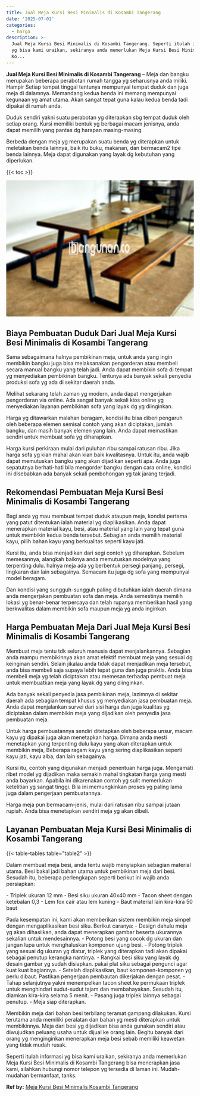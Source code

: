 ```yaml
---
title: Jual Meja Kursi Besi Minimalis di Kosambi Tangerang
date: '2025-07-01'
categories:
  - harga
description: >-
  Jual Meja Kursi Besi Minimalis di Kosambi Tangerang. Seperti itulah informasi
  yg bisa kami uraikan, sekiranya anda memerlukan Meja Kursi Besi Minimalis di
  Ko...
---
```


**Jual Meja Kursi Besi Minimalis di Kosambi Tangerang** – Meja dan bangku merupakan beberapa perabotan rumah tangga yg seharusnya anda miliki. Hampir Setiap tempat tinggal tentunya mempunyai tempat duduk dan juga meja di dalamnya. Memandang kedua benda ini memang mempunyai kegunaan yg amat utama. Akan sangat tepat guna kalau kedua benda tadi dipakai di rumah anda.

Duduk sendiri yakni suatu perabotan yg diterapkan sbg tempat duduk oleh setiap orang. Kursi memiliki bentuk yg berbagai macam jenisnya, anda dapat memilih yang pantas dg harapan masing-masing.

Berbeda dengan meja yg merupakan suatu benda yg diterapkan untuk meletakan benda lainnya, baik itu buku, makanan, dan bermacam2 tipe benda lainnya. Meja dapat digunakan yang layak dg kebutuhan yang diperlukan.

{{< toc >}}

![Jual Meja Kursi Besi Minimalis di Kosambi Tangerang](/images/jual-meja-besi-murah19.png)

## Biaya Pembuatan Duduk Dari Jual Meja Kursi Besi Minimalis di Kosambi Tangerang

Sama sebagaimana halnya pembikinan meja, untuk anda yang ingin membikin bangku juga bisa melaksanakan pengorderan atau membeli secara manual bangku yang telah jadi. Anda dapat membikin sofa di tempat yg menyediakan pembikinan bangku. Tentunya ada banyak sekali penyedia produksi sofa yg ada di sekitar daerah anda.

Melihat sekarang telah zaman yg modern, anda dapat mengerjakan pengorderan via online. Ada sangat banyak sekali kios online yg menyediakan layanan pembikinan sofa yang layak dg yg diinginkan.

Harga yg ditawarkan malahan beragam, kondisi itu bisa diberi pengaruh oleh beberapa elemen semisal contoh yang akan diciptakan, jumlah bangku, dan masih banyak elemen yang lain. Anda dapat memastikan sendiri untuk membuat sofa yg diharapkan.

Harga kursi perkiraan mulai dari puluhan ribu sampai ratusan ribu. Jika harga sofa yg kian mahal akan kian baik kwalitasnya. Untuk itu, anda wajib dapat memutuskan bangku yang akan dijadikan seperti apa. Anda juga sepatutnya berhati-hati bila mengorder bangku dengan cara online, kondisi ini disebabkan ada banyak sekali pembohongan yg tak jarang terjadi.

## Rekomendasi Pembuatan Meja Kursi Besi Minimalis di Kosambi Tangerang

Bagi anda yg mau membuat tempat duduk ataupun meja, kondisi pertama yang patut ditentukan ialah material yg diaplikasikan. Anda dapat menerapkan material kayu, besi, atau material yang lain yang tepat guna untuk membikin kedua benda tersebut. Sebagian anda memilih material kayu, pilih bahan kayu yang berkualitas seperti kayu jati.

Kursi itu, anda bisa menjadikan dari segi contoh yg diharapkan. Sebelum memesannya, alangkah baiknya anda memutuskan modelnya yang terpenting dulu. halnya meja ada yg berbentuk persegi panjang, persegi, lingkaran dan lain sebagainya. Semacam itu juga dg sofa yang mempunyai model beragam.

Dan kondisi yang sungguh-sungguh paling dibutuhkan ialah daerah dimana anda mengerjakan pembuatan sofa dan meja. Anda semestinya memilih lokasi yg benar-benar terpercaya dan telah rupanya memberikan hasil yang berkwalitas dalam membikin sofa maupun meja yg anda inginkan.

## Harga Pembuatan Meja Dari Jual Meja Kursi Besi Minimalis di Kosambi Tangerang

Membuat meja tentu tdk seluruh manusia dapat menjalankannya. Sebagian anda mampu membikinnya akan amat efektif membuat meja yang sesuai dg keinginan sendiri. Selain jikalau anda tidak dapat menjadikan meja tersebut, anda bisa membeli saja supaya lebih tepat guna dan juga praktis. Anda bisa membeli meja yg telah diciptakan atau memesan terhadap pembuat meja untuk membuatkan meja yang layak dg yang diinginkan.

Ada banyak sekali penyedia jasa pembikinan meja, lazimnya di sekitar daerah ada sebagian tempat khusus yg menyediakan jasa pembuatan meja. Anda dapat menjalankan survei dari sisi harga dan juga kualitas yg diciptakan dalam membikin meja yang dijadikan oleh penyedia jasa pembuatan meja.

Untuk harga pembuatannya sendiri ditetapkan oleh beberapa unsur, macam kayu yg dipakai juga akan menetapkan harga. Dimana anda mesti menetapkan yang terpenting dulu kayu yang akan diterapkan untuk membikin meja, Beberapa ragam kayu yang sering diaplikasikan seperti kayu jati, kayu alba, dan lain sebagainya.

Kursi itu, contoh yang digunakan menjadi penentuan harga juga. Mengamati ribet model yg dijadikan maka semakin mahal tingkatan harga yang mesti anda bayarkan. Apabila ini dikarenakan contoh yg sulit memerlukan ketelitian yg sangat tinggi. Bila ini memungkinkan proses yg paling lama juga dalam pengerjaan pembuatannya.

Harga meja pun bermacam-jenis, mulai dari ratusan ribu sampai jutaan rupiah. Anda bisa menetapkan sendiri meja yg akan dibeli.

## Layanan Pembuatan Meja Kursi Besi Minimalis di Kosambi Tangerang

{{< table-tables table="table2" >}}

Dalam membuat meja besi, anda tentu wajib menyiapkan sebagian material utama. Besi bakal jadi bahan utama untuk pembikinan meja dari besi. Sesudah itu, beberapa perlengkapan seperti berikut ini wajib anda persiapkan:

\- Triplek ukuran 12 mm - Besi siku ukuran 40x40 mm - Tacon sheet dengan ketebalan 0,3 - Lem fox cair atau lem kuning - Baut material lain kira-kira 50 baut

Pada kesempatan ini, kami akan memberikan sistem membikin meja simpel dengan mengaplikasikan besi siku. Berikut caranya: - Design dahulu meja yg akan dihasilkan, anda dapat menerapkan gambar beserta ukurannya sekalian untuk mendesainnya. - Potong besi yang cocok dg ukuran dan jangan lupa untuk menghaluskan komponen ujung besi. - Potong triplek yang sesuai dg ukuran yg diatur, triplek yang diterapkan tadi akan dipakai sebagai penutup kerangka nantinya. - Rangkai besi siku yang layak dg desain gambar yg sudah disiapkan. pakai plat siku sebagai pengunci agar kuat kuat bagiannya. - Setelah diaplikasikan, baut komponen-komponen yg perlu dibaut. Pastikan pengerjaan pembautan dikerjakan dengan pesat. - Tahap selanjutnya yakni menempelkan tacon sheet ke permukaan triplek untuk menghindari sudut-sudut tajam dan membahayakan. Sesudah itu, diamkan kira-kira selama 5 menit. - Pasang juga triplek lainnya sebagai penutup. - Meja siap diterapkan.

Membikin meja dari bahan besi terbilang teramat gampang dilakukan. Kursi terutama anda memiliki peralatan dan bahan yg mesti diterapkan untuk membikinnya. Meja dari besi yg dijadikan bisa anda gunakan sendiri atau diwujudkan peluang usaha untuk dijual ke orang lain. Begitu banyak dari orang yg menginginkan menerapkan meja besi sebab memiliki keawetan yang tidak mudah rusak.

Seperti itulah informasi yg bisa kami uraikan, sekiranya anda memerlukan Meja Kursi Besi Minimalis di Kosambi Tangerang bisa menerapkan jasa kami, silahkan hubungi nomor telepon yg tersedia di laman ini. Mudah-mudahan bermanfaat, tanks.

**Ref by:** [Meja Kursi Besi Minimalis Kosambi Tangerang](https://id.wikipedia.org/wiki/Meja)
